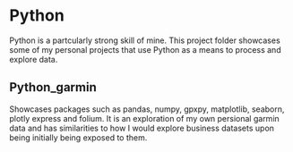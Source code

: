 # Python

Python is a partcularly strong skill of mine. This project folder showcases some of my personal projects that use Python as a means to process and explore data.

## Python_garmin

Showcases packages such as pandas, numpy, gpxpy, matplotlib, seaborn, plotly express and folium. It is an exploration of my own persional garmin data and has similarities to how I would explore business datasets upon being initially being exposed to them.



